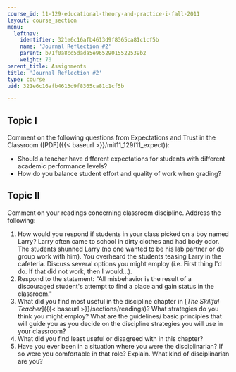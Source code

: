```yaml
---
course_id: 11-129-educational-theory-and-practice-i-fall-2011
layout: course_section
menu:
  leftnav:
    identifier: 321e6c16afb4613d9f8365ca81c1cf5b
    name: 'Journal Reflection #2'
    parent: b71f0a8cd5dada5e96529015522539b2
    weight: 70
parent_title: Assignments
title: 'Journal Reflection #2'
type: course
uid: 321e6c16afb4613d9f8365ca81c1cf5b

---
```


Topic I
-------

Comment on the following questions from Expectations and Trust in the Classroom ([PDF]({{< baseurl >}}/mit11_129f11_expect)):

*   Should a teacher have different expectations for students with different academic performance levels? 
*   How do you balance student effort and quality of work when grading?

Topic II
--------

Comment on your readings concerning classroom discipline. Address the following:

1.  How would you respond if students in your class picked on a boy named Larry? Larry often came to school in dirty clothes and had body odor. The students shunned Larry (no one wanted to be his lab partner or do group work with him). You overheard the students teasing Larry in the cafeteria. Discuss several options you might employ (i.e. First thing I'd do. If that did not work, then I would…).
2.  Respond to the statement: "All misbehavior is the result of a discouraged student's attempt to find a place and gain status in the classroom."
3.  What did you find most useful in the discipline chapter in [_The Skillful Teacher_]({{< baseurl >}}/sections/readings)? What strategies do you think you might employ? What are the guidelines/ basic principles that will guide you as you decide on the discipline strategies you will use in your classroom?
4.  What did you find least useful or disagreed with in this chapter?
5.  Have you ever been in a situation where you were the disciplinarian? If so were you comfortable in that role? Explain. What kind of disciplinarian are you?